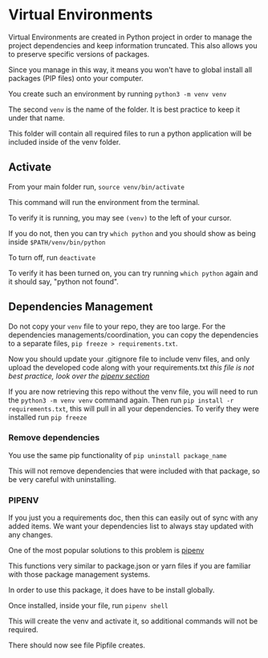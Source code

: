 # Virtual Environments

Virtual Environments are created in Python project in order to manage the project dependencies and keep information truncated. This also allows you to preserve specific versions of packages.

Since you manage in this way, it means you won't have to global install all packages (PIP files) onto your computer.

You create such an environment by running  `python3 -m venv venv`

The second `venv` is the name of the folder. It is best practice to keep it under that name.

This folder will contain all required files to run a python application will be included inside of the venv folder.

## Activate

From your main folder run, `source venv/bin/activate`

This command will run the environment from the terminal. 

To verify it is running, you may see `(venv)` to the left of your cursor.

If you do not, then you can try `which python` and you should show as being inside `$PATH/venv/bin/python`

To turn off, run `deactivate`

To verify it has been turned on, you can try running `which python` again and it should say, "python not found".

## Dependencies Management 

Do not copy your `venv` file to your repo, they are too large. For the dependencies managements/coordination, you can copy the dependencies to a separate files, `pip freeze > requirements.txt`. 

Now you should update your .gitignore file to include venv files, and only upload the developed code along with your requirements.txt *this file is not best practice, look over the [pipenv section](./VirtualEnv.md/#pipenv)*

If you are now retrieving this repo without the venv file, you will need to run the `python3 -m venv venv` command again. Then run `pip install -r requirements.txt`, this will pull in all your dependencies. To verify they were installed run `pip freeze`

### Remove dependencies

You use the same pip functionality of `pip uninstall package_name`

This will not remove dependencies that were included with that package, so be very careful with uninstalling.

### PIPENV

If you just you a requirements doc, then this can easily out of sync with any added items. We want your dependencies list to always stay updated with any changes.

One of the most popular solutions to this problem is [pipenv](https://pypi.org/project/pipenv/)

This functions very similar to package.json or yarn files if you are familiar with those package management systems.

In order to use this package, it does have to be install globally.

Once installed, inside your file, run `pipenv shell`

This will create the venv and activate it, so additional commands will not be required.

There should now see file Pipfile creates.